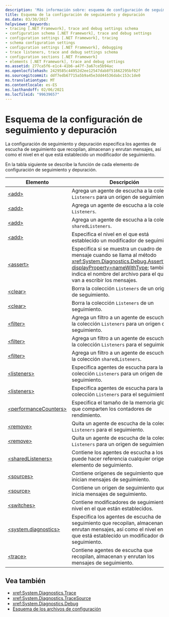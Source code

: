 ```yaml
---
description: 'Más información sobre: esquema de configuración de seguimiento y depuración'
title: Esquema de la configuración de seguimiento y depuración
ms.date: 03/30/2017
helpviewer_keywords:
- tracing [.NET Framework], trace and debug settings schema
- configuration schema [.NET Framework], trace and debug settings
- configuration settings [.NET Framework], tracing
- schema configuration settings
- configuration settings [.NET Framework], debugging
- trace listeners, trace and debug settings schema
- configuration sections [.NET Framework]
- elements [.NET Framework], trace and debug settings
ms.assetid: 277ca5f6-e1c4-41b6-a47f-3a67ce5b94ac
ms.openlocfilehash: 2429585c44952d2ee12547dab8f51662295bf02f
ms.sourcegitcommit: ddf7edb67715a5b9a45e3dd44536dabc153c1de0
ms.translationtype: MT
ms.contentlocale: es-ES
ms.lasthandoff: 02/06/2021
ms.locfileid: "99639657"
---
```

# <a name="trace-and-debug-settings-schema"></a>Esquema de la configuración de seguimiento y depuración

La configuración de seguimiento y depuración especifica los agentes de escucha de seguimiento que recopilan, almacenan y enrutan mensajes, así como el nivel en el que está establecido un modificador de seguimiento.  
  
 En la tabla siguiente se describe la función de cada elemento de configuración de seguimiento y depuración.  
  
|Elemento|Descripción|  
|-------------|-----------------|  
|[\<add>](add-element-for-listeners-for-source.md)|Agrega un agente de escucha a la colección `Listeners` para un origen de seguimiento.|  
|[\<add>](add-element-for-listeners-for-trace.md)|Agrega un agente de escucha a la colección `Listeners`.|  
|[\<add>](add-element-for-sharedlisteners.md)|Agrega un agente de escucha a la colección `sharedListeners`.|  
|[\<add>](add-element-for-switches.md)|Especifica el nivel en el que está establecido un modificador de seguimiento.|  
|[\<assert>](assert-element.md)|Especifica si se muestra un cuadro de mensaje cuando se llama al método <xref:System.Diagnostics.Debug.Assert%2A?displayProperty=nameWithType>; también indica el nombre del archivo para el que se van a escribir los mensajes.|  
|[\<clear>](clear-element-for-listeners-for-source.md)|Borra la colección `Listeners` de un origen de seguimiento.|  
|[\<clear>](clear-element-for-listeners-for-trace.md)|Borra la colección `Listeners` de un seguimiento.|  
|[\<filter>](filter-element-for-add-for-listeners-for-source.md)|Agrega un filtro a un agente de escucha en la colección `Listeners` para un origen de seguimiento.|  
|[\<filter>](filter-element-for-add-for-listeners-for-trace.md)|Agrega un filtro a un agente de escucha en la colección `Listeners` para el seguimiento.|  
|[\<filter>](filter-element-for-add-for-sharedlisteners.md)|Agrega un filtro a un agente de escucha en la colección `sharedListeners`.|  
|[\<listeners>](listeners-element-for-source.md)|Especifica agentes de escucha para la colección `Listeners` para un origen de seguimiento.|  
|[\<listeners>](listeners-element-for-trace.md)|Especifica agentes de escucha para la colección `Listeners` para el seguimiento.|  
|[\<performanceCounters>](performancecounters-element.md)|Especifica el tamaño de la memoria global que comparten los contadores de rendimiento.|  
|[\<remove>](remove-element-for-listeners-for-trace.md)|Quita un agente de escucha de la colección `Listeners` para el seguimiento.|  
|[\<remove>](remove-element-for-listeners-for-source.md)|Quita un agente de escucha de la colección `Listeners` para un origen de seguimiento.|  
|[\<sharedListeners>](sharedlisteners-element.md)|Contiene los agentes de escucha a los que puede hacer referencia cualquier origen o elemento de seguimiento.|  
|[\<sources>](sources-element.md)|Contiene orígenes de seguimiento que inician mensajes de seguimiento.|  
|[\<source>](source-element.md)|Contiene un origen de seguimiento que inicia mensajes de seguimiento.|  
|[\<switches>](switches-element.md)|Contiene modificadores de seguimiento y el nivel en el que están establecidos.|  
|[\<system.diagnostics>](system-diagnostics-element.md)|Especifica los agentes de escucha de seguimiento que recopilan, almacenan y enrutan mensajes, así como el nivel en el que está establecido un modificador de seguimiento.|  
|[\<trace>](trace-element.md)|Contiene agentes de escucha que recopilan, almacenan y enrutan los mensajes de seguimiento.|  
  
## <a name="see-also"></a>Vea también

- <xref:System.Diagnostics.Trace>
- <xref:System.Diagnostics.TraceSource>
- <xref:System.Diagnostics.Debug>
- [Esquema de los archivos de configuración](../index.md)
